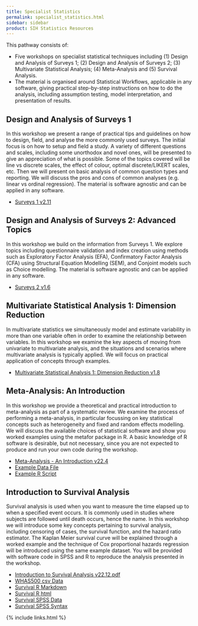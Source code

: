 ```yaml
---
title: Specialist Statistics
permalink: specialist_statistics.html
sidebar: sidebar
product: SIH Statistics Resources
---
```


This pathway consists of:
   * Five workshops on specialist statistical techniques including (1) Design and Analysis of Surveys 1; (2) Design and Analysis of Surveys 2; (3) Multivariate Statistical Analysis; (4) Meta-Analysis and (5) Survival Analysis.
   * The material is organised around Statistical Workflows, applicable in any software, giving practical step-by-step instructions on how to do the analysis, including assumption testing, model interpretation, and presentation of results.


## Design and Analysis of Surveys 1 
In this workshop we present a range of practical tips and guidelines on how to design, field, and analyse the more commonly used surveys. The initial focus is on how to setup and field a study. A variety of different questions and scales, including some unorthodox and novel ones, will be presented to give an appreciation of what is possible. Some of the topics covered will be line vs discrete scales, the effect of colour, optimal discrete/LIKERT scales, etc. Then we will present on basic analysis of common question types and reporting. We will discuss the pros and cons of common analyses (e.g. linear vs ordinal regression). The material is software agnostic and can be applied in any software.
   * [Surveys 1 v2.11](https://github.com/Sydney-Informatics-Hub/stats-resources/blob/gh-pages/assets/files/Surveys%201%20-%20An%20Introduction%20HANDOUTS%20v2.11%2024-5-2023.pdf)

## Design and Analysis of Surveys 2: Advanced Topics 
In this workshop we build on the information from Surveys 1. We explore topics including questionnaire validation and index creation using methods such as Exploratory Factor Analysis (EFA), Confirmatory Factor Analysis (CFA) using Structural Equation Modelling (SEM), and Conjoint models such as Choice modelling. The material is software agnostic and can be applied in any software.
   * [Surveys 2 v1.6](https://github.com/Sydney-Informatics-Hub/stats-resources/blob/gh-pages/assets/files/Surveys%202%20-%20Advanced%20Topics%20HANDOUTS%20v1.6%2024-5-2023.pdf)

## Multivariate Statistical Analysis 1: Dimension Reduction 
In multivariate statistics we simultaneously model and estimate variability in more than one variable often in order to examine the relationship between variables. In this workshop we examine the key aspects of moving from univariate to multivariate analysis, and the situations and scenarios where multivariate analysis is typically applied. We will focus on practical application of concepts through examples.
   * [Multivariate Statistical Analysis 1: Dimension Reduction v1.8](assets/files/Multivariate%20Statistical%20Analysis%20v1.8.pdf)

## Meta-Analysis: An Introduction 
In this workshop we provide a theoretical and practical introduction to meta-analysis as part of a systematic review. We examine the process of performing a meta-analysis, in particular focussing on key statistical concepts such as heterogeneity and fixed and random effects modelling. We will discuss the available choices of statistical software and show you worked examples using the metafor package in R. A basic knowledge of R software is desirable, but not necessary, since you are not expected to produce and run your own code during the workshop.
   * [Meta-Analysis - An Introduction v22.4](assets/files/Meta-Analysis%20v22.4.pdf)
   * [Example Data File](assets/files/Meta_Sutton_Smith%2022-06.csv) 
   * [Example R Script](assets/files/Meta-Analysis%20workshop%20example%2022-06.R)

## Introduction to Survival Analysis 
Survival analysis is used when you want to measure the time elapsed up to when a specified event occurs. It is commonly used in studies where subjects are followed until death occurs, hence the name. In this workshop we will introduce some key concepts pertaining to survival analysis, including censoring of cases, the survival function, and the hazard ratio estimator. The Kaplan Meier survival curve will be explained through a worked example and the technique of Cox proportional hazards regression will be introduced using the same example dataset. You will be provided with software code in SPSS and R to reproduce the analysis presented in the workshop.
   * [Introduction to Survival Analysis v22.12.pdf](assets/files/Introduction%20to%20Survival%20Analysis%20v22.12%20HANDOUT.pdf)
   * [WHAS500 csv Data](assets/files/WHAS500data.csv) 
   * [Survival R Markdown](assets/files/SurvivalAnalysis_R%20(4).Rmd) 
   * [Survival R html](assets/files/SurvivalAnalysis_R%20(2).html) 
   * [Survival SPSS Data](assets/files/WHAS500_data.sav) 
   * [Survival SPSS Syntax](assets/files/Survival_Workshop_syntax%20(1).sps)



{% include links.html %}

